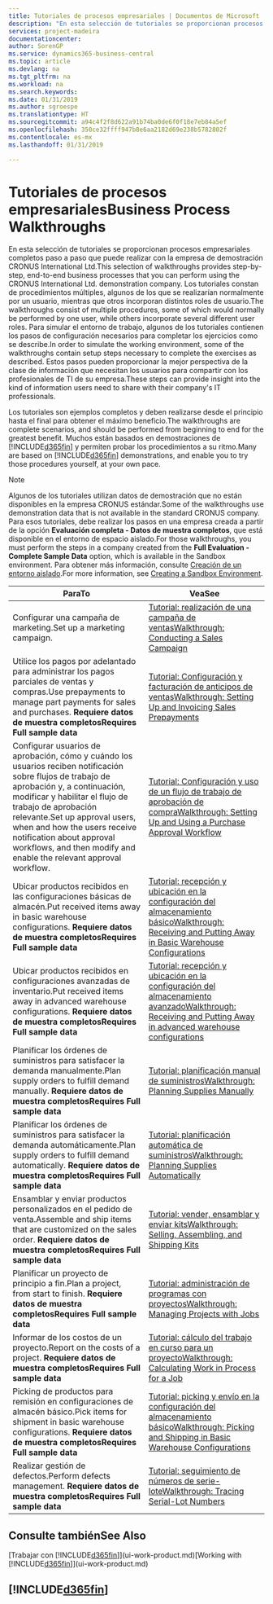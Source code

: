 ```yaml
---
title: Tutoriales de procesos empresariales | Documentos de Microsoft
description: "En esta selección de tutoriales se proporcionan procesos empresariales completos paso a paso que puede realizar con la empresa de demostración CRONUS International Ltd. Los tutoriales constan de procedimientos múltiples, algunos de los que se realizarían normalmente por un usuario, mientras que otros incorporan distintos roles de usuario. Para simular el entorno de trabajo, algunos de los tutoriales contienen los pasos de configuración necesarios para completar los ejercicios como se describe. Estos pasos pueden proporcionar la mejor perspectiva de la clase de información que necesitan los usuarios para compartir con los profesionales de TI de su empresa."
services: project-madeira
documentationcenter: 
author: SorenGP
ms.service: dynamics365-business-central
ms.topic: article
ms.devlang: na
ms.tgt_pltfrm: na
ms.workload: na
ms.search.keywords: 
ms.date: 01/31/2019
ms.author: sgroespe
ms.translationtype: HT
ms.sourcegitcommit: a94c4f2f8d622a91b74ba0de6f0f18e7eb84a5ef
ms.openlocfilehash: 350ce32ffff947b8e6aa2182d69e238b5782802f
ms.contentlocale: es-mx
ms.lasthandoff: 01/31/2019

---
```

# <a name="business-process-walkthroughs"></a><span data-ttu-id="f6854-106">Tutoriales de procesos empresariales</span><span class="sxs-lookup"><span data-stu-id="f6854-106">Business Process Walkthroughs</span></span>
<span data-ttu-id="f6854-107">En esta selección de tutoriales se proporcionan procesos empresariales completos paso a paso que puede realizar con la empresa de demostración CRONUS International Ltd.</span><span class="sxs-lookup"><span data-stu-id="f6854-107">This selection of walkthroughs provides step-by-step, end-to-end business processes that you can perform using the CRONUS International Ltd. demonstration company.</span></span> <span data-ttu-id="f6854-108">Los tutoriales constan de procedimientos múltiples, algunos de los que se realizarían normalmente por un usuario, mientras que otros incorporan distintos roles de usuario.</span><span class="sxs-lookup"><span data-stu-id="f6854-108">The walkthroughs consist of multiple procedures, some of which would normally be performed by one user, while others incorporate several different user roles.</span></span> <span data-ttu-id="f6854-109">Para simular el entorno de trabajo, algunos de los tutoriales contienen los pasos de configuración necesarios para completar los ejercicios como se describe.</span><span class="sxs-lookup"><span data-stu-id="f6854-109">In order to simulate the working environment, some of the walkthroughs contain setup steps necessary to complete the exercises as described.</span></span> <span data-ttu-id="f6854-110">Estos pasos pueden proporcionar la mejor perspectiva de la clase de información que necesitan los usuarios para compartir con los profesionales de TI de su empresa.</span><span class="sxs-lookup"><span data-stu-id="f6854-110">These steps can provide insight into the kind of information users need to share with their company's IT professionals.</span></span>  

 <span data-ttu-id="f6854-111">Los tutoriales son ejemplos completos y deben realizarse desde el principio hasta el final para obtener el máximo beneficio.</span><span class="sxs-lookup"><span data-stu-id="f6854-111">The walkthroughs are complete scenarios, and should be performed from beginning to end for the greatest benefit.</span></span> <span data-ttu-id="f6854-112">Muchos están basados en demostraciones de [!INCLUDE[d365fin](includes/d365fin_md.md)] y permiten probar los procedimientos a su ritmo.</span><span class="sxs-lookup"><span data-stu-id="f6854-112">Many are based on [!INCLUDE[d365fin](includes/d365fin_md.md)] demonstrations, and enable you to try those procedures yourself, at your own pace.</span></span>  

> [!NOTE]
> <span data-ttu-id="f6854-113">Algunos de los tutoriales utilizan datos de demostración que no están disponibles en la empresa CRONUS estándar.</span><span class="sxs-lookup"><span data-stu-id="f6854-113">Some of the walkthroughs use demonstration data that is not available in the standard CRONUS company.</span></span> <span data-ttu-id="f6854-114">Para esos tutoriales, debe realizar los pasos en una empresa creada a partir de la opción **Evaluación completa - Datos de muestra completos**, que está disponible en el entorno de espacio aislado.</span><span class="sxs-lookup"><span data-stu-id="f6854-114">For those walkthroughs, you must perform the steps in a company created from the **Full Evaluation - Complete Sample Data** option, which is available in the Sandbox environment.</span></span> <span data-ttu-id="f6854-115">Para obtener más información, consulte [Creación de un entorno aislado](across-how-create-sandbox-environment.md).</span><span class="sxs-lookup"><span data-stu-id="f6854-115">For more information, see [Creating a Sandbox Environment](across-how-create-sandbox-environment.md).</span></span>

|<span data-ttu-id="f6854-116">Para</span><span class="sxs-lookup"><span data-stu-id="f6854-116">To</span></span>|<span data-ttu-id="f6854-117">Vea</span><span class="sxs-lookup"><span data-stu-id="f6854-117">See</span></span>|  
|--------|---------|  
|<span data-ttu-id="f6854-118">Configurar una campaña de marketing.</span><span class="sxs-lookup"><span data-stu-id="f6854-118">Set up a marketing campaign.</span></span>|[<span data-ttu-id="f6854-119">Tutorial: realización de una campaña de ventas</span><span class="sxs-lookup"><span data-stu-id="f6854-119">Walkthrough: Conducting a Sales Campaign</span></span>](walkthrough-conducting-a-sales-campaign.md)|  
|<span data-ttu-id="f6854-120">Utilice los pagos por adelantado para administrar los pagos parciales de ventas y compras.</span><span class="sxs-lookup"><span data-stu-id="f6854-120">Use prepayments to manage part payments for sales and purchases.</span></span> <span data-ttu-id="f6854-121">**Requiere datos de muestra completos**</span><span class="sxs-lookup"><span data-stu-id="f6854-121">**Requires Full sample data**</span></span> |[<span data-ttu-id="f6854-122">Tutorial: Configuración y facturación de anticipos de ventas</span><span class="sxs-lookup"><span data-stu-id="f6854-122">Walkthrough: Setting Up and Invoicing Sales Prepayments</span></span>](walkthrough-setting-up-and-invoicing-sales-prepayments.md)|  
|<span data-ttu-id="f6854-123">Configurar usuarios de aprobación, cómo y cuándo los usuarios reciben notificación sobre flujos de trabajo de aprobación y, a continuación, modificar y habilitar el flujo de trabajo de aprobación relevante.</span><span class="sxs-lookup"><span data-stu-id="f6854-123">Set up approval users, when and how the users receive notification about approval workflows, and then modify and enable the relevant approval workflow.</span></span>|[<span data-ttu-id="f6854-124">Tutorial: Configuración y uso de un flujo de trabajo de aprobación de compra</span><span class="sxs-lookup"><span data-stu-id="f6854-124">Walkthrough: Setting Up and Using a Purchase Approval Workflow</span></span>](walkthrough-setting-up-and-using-a-purchase-approval-workflow.md)|  
|<span data-ttu-id="f6854-125">Ubicar productos recibidos en las configuraciones básicas de almacén.</span><span class="sxs-lookup"><span data-stu-id="f6854-125">Put received items away in basic warehouse configurations.</span></span> <span data-ttu-id="f6854-126">**Requiere datos de muestra completos**</span><span class="sxs-lookup"><span data-stu-id="f6854-126">**Requires Full sample data**</span></span>|[<span data-ttu-id="f6854-127">Tutorial: recepción y ubicación en la configuración del almacenamiento básico</span><span class="sxs-lookup"><span data-stu-id="f6854-127">Walkthrough: Receiving and Putting Away in Basic Warehouse Configurations</span></span>](walkthrough-receiving-and-putting-away-in-basic-warehousing.md)|  
|<span data-ttu-id="f6854-128">Ubicar productos recibidos en configuraciones avanzadas de inventario.</span><span class="sxs-lookup"><span data-stu-id="f6854-128">Put received items away in advanced warehouse configurations.</span></span> <span data-ttu-id="f6854-129">**Requiere datos de muestra completos**</span><span class="sxs-lookup"><span data-stu-id="f6854-129">**Requires Full sample data**</span></span>|[<span data-ttu-id="f6854-130">Tutorial: recepción y ubicación en la configuración del almacenamiento avanzado</span><span class="sxs-lookup"><span data-stu-id="f6854-130">Walkthrough: Receiving and Putting Away in advanced warehouse configurations</span></span>](walkthrough-receiving-and-putting-away-in-advanced-warehousing.md)|  
|<span data-ttu-id="f6854-131">Planificar los órdenes de suministros para satisfacer la demanda manualmente.</span><span class="sxs-lookup"><span data-stu-id="f6854-131">Plan supply orders to fulfill demand manually.</span></span> <span data-ttu-id="f6854-132">**Requiere datos de muestra completos**</span><span class="sxs-lookup"><span data-stu-id="f6854-132">**Requires Full sample data**</span></span>|[<span data-ttu-id="f6854-133">Tutorial: planificación manual de suministros</span><span class="sxs-lookup"><span data-stu-id="f6854-133">Walkthrough: Planning Supplies Manually</span></span>](walkthrough-planning-supplies-manually.md)|  
|<span data-ttu-id="f6854-134">Planificar los órdenes de suministros para satisfacer la demanda automáticamente.</span><span class="sxs-lookup"><span data-stu-id="f6854-134">Plan supply orders to fulfill demand automatically.</span></span> <span data-ttu-id="f6854-135">**Requiere datos de muestra completos**</span><span class="sxs-lookup"><span data-stu-id="f6854-135">**Requires Full sample data**</span></span>|[<span data-ttu-id="f6854-136">Tutorial: planificación automática de suministros</span><span class="sxs-lookup"><span data-stu-id="f6854-136">Walkthrough: Planning Supplies Automatically</span></span>](walkthrough-planning-supplies-automatically.md)|  
|<span data-ttu-id="f6854-137">Ensamblar y enviar productos personalizados en el pedido de venta.</span><span class="sxs-lookup"><span data-stu-id="f6854-137">Assemble and ship items that are customized on the sales order.</span></span> <span data-ttu-id="f6854-138">**Requiere datos de muestra completos**</span><span class="sxs-lookup"><span data-stu-id="f6854-138">**Requires Full sample data**</span></span>|[<span data-ttu-id="f6854-139">Tutorial: vender, ensamblar y enviar kits</span><span class="sxs-lookup"><span data-stu-id="f6854-139">Walkthrough: Selling, Assembling, and Shipping Kits</span></span>](walkthrough-selling-assembling-and-shipping-kits.md)|  
|<span data-ttu-id="f6854-140">Planificar un proyecto de principio a fin.</span><span class="sxs-lookup"><span data-stu-id="f6854-140">Plan a project, from start to finish.</span></span> <span data-ttu-id="f6854-141">**Requiere datos de muestra completos**</span><span class="sxs-lookup"><span data-stu-id="f6854-141">**Requires Full sample data**</span></span>|[<span data-ttu-id="f6854-142">Tutorial: administración de programas con proyectos</span><span class="sxs-lookup"><span data-stu-id="f6854-142">Walkthrough: Managing Projects with Jobs</span></span>](walkthrough-managing-projects-with-jobs.md)|  
|<span data-ttu-id="f6854-143">Informar de los costos de un proyecto.</span><span class="sxs-lookup"><span data-stu-id="f6854-143">Report on the costs of a project.</span></span> <span data-ttu-id="f6854-144">**Requiere datos de muestra completos**</span><span class="sxs-lookup"><span data-stu-id="f6854-144">**Requires Full sample data**</span></span>|[<span data-ttu-id="f6854-145">Tutorial: cálculo del trabajo en curso para un proyecto</span><span class="sxs-lookup"><span data-stu-id="f6854-145">Walkthrough: Calculating Work in Process for a Job</span></span>](walkthrough-calculating-work-in-process-for-a-job.md)|  
|<span data-ttu-id="f6854-146">Picking de productos para remisión en configuraciones de almacén básico.</span><span class="sxs-lookup"><span data-stu-id="f6854-146">Pick items for shipment in basic warehouse configurations.</span></span> <span data-ttu-id="f6854-147">**Requiere datos de muestra completos**</span><span class="sxs-lookup"><span data-stu-id="f6854-147">**Requires Full sample data**</span></span>|[<span data-ttu-id="f6854-148">Tutorial: picking y envío en la configuración del almacenamiento básico</span><span class="sxs-lookup"><span data-stu-id="f6854-148">Walkthrough: Picking and Shipping in Basic Warehouse Configurations</span></span>](walkthrough-picking-and-shipping-in-basic-warehousing.md)|  
|<span data-ttu-id="f6854-149">Realizar gestión de defectos.</span><span class="sxs-lookup"><span data-stu-id="f6854-149">Perform defects management.</span></span> <span data-ttu-id="f6854-150">**Requiere datos de muestra completos**</span><span class="sxs-lookup"><span data-stu-id="f6854-150">**Requires Full sample data**</span></span>|[<span data-ttu-id="f6854-151">Tutorial: seguimiento de números de serie-lote</span><span class="sxs-lookup"><span data-stu-id="f6854-151">Walkthrough: Tracing Serial-Lot Numbers</span></span>](walkthrough-tracing-serial-lot-numbers.md)|  

## <a name="see-also"></a><span data-ttu-id="f6854-152">Consulte también</span><span class="sxs-lookup"><span data-stu-id="f6854-152">See Also</span></span>
<span data-ttu-id="f6854-153">[Trabajar con [!INCLUDE[d365fin](includes/d365fin_md.md)]](ui-work-product.md)</span><span class="sxs-lookup"><span data-stu-id="f6854-153">[Working with [!INCLUDE[d365fin](includes/d365fin_md.md)]](ui-work-product.md)</span></span>  

## [!INCLUDE[d365fin](includes/free_trial_md.md)]  

